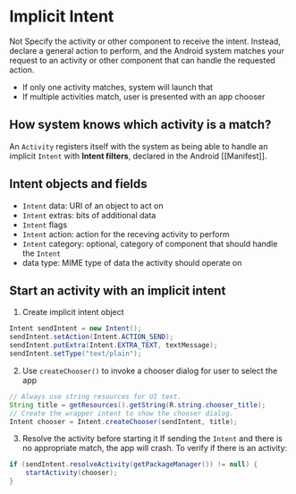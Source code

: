 # Implicit Intent

Not Specify the activity or other component to receive the intent. Instead, declare a general action to perform, and the Android system matches your request to an activity or other component that can handle the requested action.

+ If only one activity matches, system will launch that
+ If multiple activities match, user is presented with an app chooser



## How system knows which activity is a match?

An `Activity` registers itself with the system as being able to handle an implicit `Intent` with **Intent filters**, declared in the Android [[Manifest]].



## Intent objects and fields
+ `Intent` data: URI of an object to act on
+ `Intent` extras: bits of additional data
+ `Intent` flags
+ `Intent` action: action for the receving activity to perform
+ `Intent` category: optional, category of component that should handle the `Intent`
+ data type: MIME type of data the activity should operate on



## Start an activity with an implicit intent
1. Create implicit intent object
```java
Intent sendIntent = new Intent();
sendIntent.setAction(Intent.ACTION_SEND);
sendIntent.putExtra(Intent.EXTRA_TEXT, textMessage);
sendIntent.setType("text/plain");
```

2. Use `createChooser()` to invoke a chooser dialog for user to select the app
```java
// Always use string resources for UI text.
String title = getResources().getString(R.string.chooser_title);
// Create the wrapper intent to show the chooser dialog.
Intent chooser = Intent.createChooser(sendIntent, title);
```

3. Resolve the activity before starting it
If sending the `Intent` and there is no appropriate match, the app will crash. To verify if there is an activity:
```java
if (sendIntent.resolveActivity(getPackageManager()) != null) {
    startActivity(chooser);
}
```
